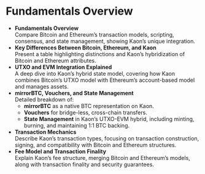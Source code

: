 # Fundamentals Overview

* **Fundamentals Overview**\
  Compare Bitcoin and Ethereum’s transaction models, scripting, consensus, and state management, showing Kaon’s unique integration.
* **Key Differences Between Bitcoin, Ethereum, and Kaon**\
  Present a table highlighting distinctions and Kaon’s hybridization of Bitcoin and Ethereum attributes.
* **UTXO and EVM Integration Explained**\
  A deep dive into Kaon’s hybrid state model, covering how Kaon combines Bitcoin’s UTXO model with Ethereum’s account-based model and manages assets.
* **mirrorBTC, Vouchers, and State Management**\
  Detailed breakdown of:
  * **mirrorBTC** as a native BTC representation on Kaon.
  * **Vouchers** for bridge-less, cross-chain transfers.
  * **State Management** in Kaon’s UTXO-EVM hybrid, including minting, burning, and maintaining 1:1 BTC backing.
* **Transaction Mechanics**\
  Describe Kaon’s transaction types, focusing on transaction construction, signing, and compatibility with Bitcoin and Ethereum structures.
* **Fee Model and Transaction Finality**\
  Explain Kaon’s fee structure, merging Bitcoin and Ethereum’s models, along with transaction finality and security guarantees.

